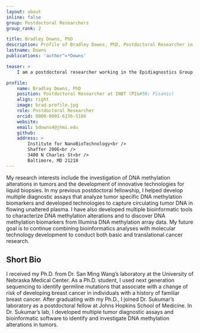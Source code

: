```yaml
---
layout: about
inline: false
group: Postdoctoral Researchers
group_rank: 2

title: Bradley Downs, PhD
description: Profile of Bradley Downs, PhD, Postdoctoral Researcher in the Epidiagnostics Group.
lastname: Downs
publications: 'author^=*Downs'

teaser: >
    I am a postdoctoral researcher working in the Epidiagnostics Group. My research interests include the investigation of DNA methylation alterations in tumors and the development of innovative technologies for liquid biopsies.

profile:
    name: Bradley Downs, PhD
    position: Postdoctoral Researcher at INBT (PI&#58; Pisanic)
    align: right
    image: brad-profile.jpg
    role: Postdoctoral Researcher
    orcid: 0000-0001-6156-510X
    website: 
    email: bdowns4@jhmi.edu
    github: 
    address: >
        Institute for NanoBioTechnology<br />
        Shaffer 200E<br />
        3400 N Charles St<br />        
        Baltimore, MD 21218
---
```


My research interests include the investigation of DNA methylation alterations in tumors and the development of innovative technologies for liquid biopsies. In my previous postdoctoral fellowship, I helped develop multiple diagnostic assays that analyze tumor specific DNA methylation biomarkers and developed technologies to capture circulating tumor DNA in flowing unaltered plasma.  I have also developed multiple bioinformatic tools to characterize DNA methylation alterations and to discover DNA methylation biomarkers from Illumina DNA methylation array data. My future goal is to continue combining bioinformatics analyses with molecular technology development to conduct both basic and translational cancer research.

## Short Bio

I received my Ph.D. from Dr. San Ming Wang’s laboratory at the University of Nebraska Medical Center. As a Ph.D. student, I used next generation sequencing to identify germline mutations that associate with a change of risk of developing breast cancer in individuals with a history of familiar breast cancer.  After graduating with my Ph.D., I joined Dr. Sukumar’s laboratory as a postdoctoral fellow at Johns Hopkins School of Medicine. In Dr. Sukumar’s lab, I developed multiple tumor diagnostic assays and bioinformatic software to identify and investigate DNA methylation alterations in tumors.

